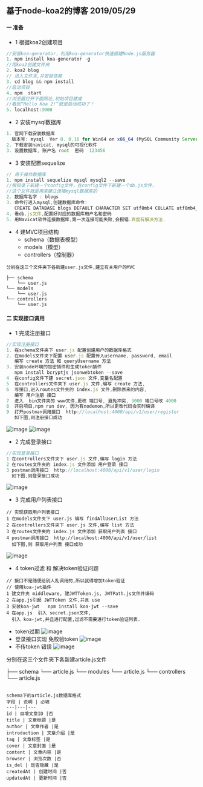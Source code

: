 ## 基于node-koa2的博客 2019/05/29

[参考项目 - 写接口]: https://www.imooc.com/article/80671
[参考项目]: https://github.com/liangfengbo/nodejs-koa-blog
#### 一 准备
- 1 根据koa2创建项目
```js
//安装koa-generator，利用koa-generator快速搭建Node.js服务器
1. npm install koa-generator -g  
//用koa2创建文件夹
2. koa2 blog 
// 进入文件夹,并安装依赖
3. cd blog && npm install
//启动项目  
4. npm  start
//浏览器打开下面网址,初始项目建成
//看到“Hello Koa 2!”就是启动成功了！
5. localhost:3000
```
- 2 安装mysql数据库
```js
1. 官网下载安装数据库
  版本号: mysql  Ver 8. 0.16 for Win64 on x86_64 (MySQL Community Server - GPL)
2. 下载安装navicat, mysql的可视化软件  
3. 设置数据库, 账户名 root  密码  123456
```

- 3 安装配置sequelize
```js
// 用于操作数据库
1. npm install sequelize mysql mysql2 --save 
//根目录下新建一个config文件，在config文件下新建一个db.js文件，
//这个文件就是用来建立连接mysql数据库的
2. 数据库名字 : blogs 
3. 命令行进入mysql,创建数据库命令: 
   CREATE DATABASE blogs DEFAULT CHARACTER SET utf8mb4 COLLATE utf8mb4_unicode_ci;
4. 看db.js文件,配置好对应的数据库用户名和密码
5. 用Navicat软件连接数据库,第一次连接可能失败,会报错.百度有解决方法.

```

- 4 建MVC项目结构
  - schema（数据表模型）
  - models（模型）
  - controllers（控制器）
  
```
分别在这三个文件夹下各新建user.js文件,建立有关用户的MVC

├── schema
    └── user.js
└── models
    └── user.js
└── controllers
    └── user.js
```
#### 二 实现接口调用
- 1 完成注册接口
```js
//实现注册接口
1. 在schema文件夹下 user.js 配置创建用户的数据库格式
2. 在models文件夹下配置 user.js 配置传入username, password, email
   编写 create 方法 和 queryUsername 方法
3. 安装node环境的加密插件和生成token插件
   npm install bcryptjs jsonwebtoken --save 
4  在config文件下建 secret.json 文件,变量名配置
5  在controllers文件夹下 user.js 文件,编写 create 方法,
6  写接口,进入routes文件夹的 index.js 文件,删除原来的内容,
   编写 用户注册 接口
7  进入  bin文件夹的 www文件,更改 端口号, 避免冲突, 3000 端口号改 4000
8  开启项目,npm run dev, 因为有nodemon,所以更改代码会实时编译 
9  打开postman调用接口  http://localhost:4000/api/v1/user/register 
   如下图,则注册接口成功
```
![image](https://github.com/Summer-Lin/koa2-blog/blob/master/blogImg/2.png)
![image](https://github.com/Summer-Lin/koa2-blog/blob/master/blogImg/3.png)

- 2 完成登录接口
```js
//实现登录接口
1 在controllers文件夹下 user.js 文件,编写 login 方法
2 在routes文件夹的 index.js 文件添加 用户登录 接口
3 postman调用接口  http://localhost:4000/api/v1/user/login
  如下图,则登录接口成功
```
![image](https://github.com/Summer-Lin/koa2-blog/blob/master/blogImg/4.png)

- 3 完成用户列表接口
```
// 实现获取用户列表接口
1 在models文件夹下 user.js 编写 findAllUserList 方法 
2 在controllers文件夹下 user.js 文件,编写 list 方法
3 在routes文件夹的 index.js 文件添加 获取用户列表 接口
4 postman调用接口  http://localhost:4000/api/v1/user/list
  如下图,则 获取用户列表 接口成功
```
![image](https://github.com/Summer-Lin/koa2-blog/blob/master/blogImg/5.png)

- 4 token过滤 和 解决token验证问题
```
// 接口不是随便给别人乱调用的,所以就得增加token验证
// 使用koa-jwt插件
1 建文件夹 middleware, 建JWTToken.js, JWTPath.js文件并编码
2 在app.js引起 JWTToken 文件,并且 use
3 安装koa-jwt   npm install koa-jwt --save  
4 在app.js  引入 secret.json文件,
  引入 koa-jwt,并且进行配置,过滤不需要进行token验证列表.
```
  - token过期
![image](https://github.com/Summer-Lin/koa2-blog/blob/master/blogImg/6.png)
  - 登录接口实现 免校验token
![image](https://github.com/Summer-Lin/koa2-blog/blob/master/blogImg/7.png)
  - 不传token 错误
![image](https://github.com/Summer-Lin/koa2-blog/blob/master/blogImg/8.png)










分别在这三个文件夹下各新建article.js文件

├── schema
    └── article.js
└── modules
    └── article.js
└── controllers
    └── article.js
```

schema下的article.js数据库格式
字段 | 说明 | 必填 
---|---|---
id | 自增文章ID |否 
title | 文章标题 |是 
author | 文章作者 |是 
introduction | 文章介绍 |是 
tag | 文章标签 |是 
cover | 文章封面 |是 
content | 文章内容 |是 
browser | 浏览次数 |否 
is_del | 是否隐藏 |是 
createdAt | 创建时间 |否 
updatedAt | 更新时间 |否 


